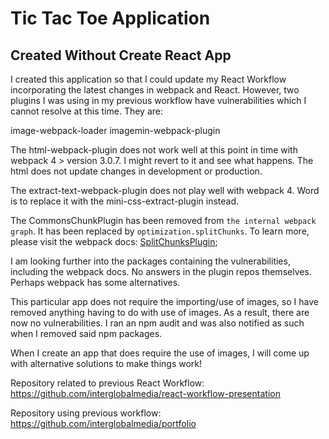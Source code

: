 # Tic Tac Toe Application

## Created Without Create React App

I created this application so that I could update my React Workflow incorporating the latest changes in webpack and React. However, two plugins I was using in my previous workflow have vulnerabilities which I cannot resolve at this time. They are:

image-webpack-loader
imagemin-webpack-plugin

The html-webpack-plugin does not work well at this point in time with webpack 4 > version 3.0.7. I might revert to it and see what happens. The html does not update changes in development or production.

The extract-text-webpack-plugin does not play well with webpack 4. Word is to replace it with the mini-css-extract-plugin instead.

The CommonsChunkPlugin has been removed from `the internal webpack graph`. It has been replaced by `optimization.splitChunks`. To learn more, please visit the webpack docs: [SplitChunksPlugin](https://webpack.js.org/plugins/split-chunks-plugin/);

I am looking further into the packages containing the vulnerabilities, including the webpack docs. No answers in the plugin repos themselves. Perhaps webpack has some alternatives.

This particular app does not require the importing/use of images, so I have removed anything having to do with use of images. As a result, there are now no vulnerabilities. I ran an npm audit and was also notified as such when I removed said npm packages.

When I create an app that does require the use of images, I will come up with alternative solutions to make things work!

Repository related to previous React Workflow: https://github.com/interglobalmedia/react-workflow-presentation

Repository using previous workflow: https://github.com/interglobalmedia/portfolio





